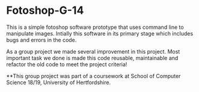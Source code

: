 # Fotoshop-G-14
This is a simple fotoshop software prototype that uses command line to manipulate images. 
Intially this software in its primary stage which includes bugs and errors in the code. 


As a group project we made several improvement in this project. Most important task we done is made this code reusable, maintainable and refactor the old code to meet the project criteria!


**This group project was part of a coursework at School of Computer Science 18/19, University of Hertfordshire.
